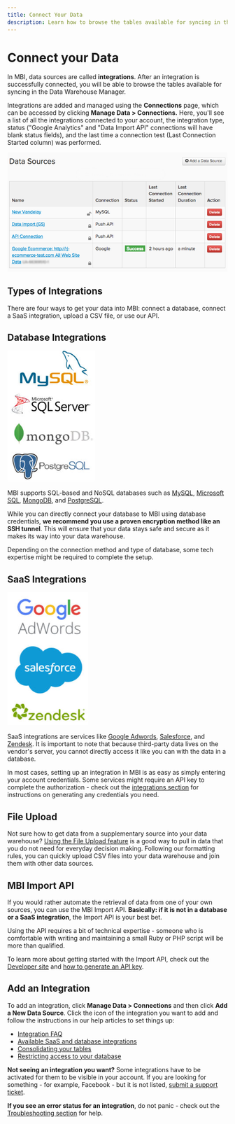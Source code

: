```yaml
---
title: Connect Your Data
description: Learn how to browse the tables available for syncing in the Data Warehouse Manager.
---
```

# Connect your Data

In MBI, data sources are called **integrations**. After an integration is successfully connected, you will be able to browse the tables available for syncing in the Data Warehouse Manager.

Integrations are added and managed using the **Connections** page, which can be accessed by clicking **Manage Data > Connections.** Here, you'll see a list of all the integrations connected to your account, the integration type, status ("Google Analytics" and "Data Import API" connections will have blank status fields), and the last time a connection test (Last Connection Started column) was performed.

![Data\_Sources\_Table.png](../../../assets/Data_Sources_Table.png)

## Types of Integrations

There are four ways to get your data into MBI: connect a database, connect a SaaS integration, upload a CSV file, or use our API.

## Database Integrations

![Database\_icons.jpg](../../../assets/Database_icons.jpg)

MBI supports SQL-based and NoSQL databases such as [MySQL](../../importing-data/integrations/mysql-via-ssh-tunnel.md), [Microsoft SQL](../integrations/microsoft-sql-server.md), [MongoDB](../integrations/mongodb-via-ssh-tunnel.md), and [PostgreSQL](../integrations/postgresql.md).

While you can directly connect your database to MBI using database credentials, **we recommend you use a proven encryption method like an SSH tunnel**. This will ensure that your data stays safe and secure as it makes its way into your data warehouse.

Depending on the connection method and type of database, some tech expertise might be required to complete the setup.

## SaaS Integrations

![](../../../assets/SaaS_icons.jpg)

SaaS integrations are services like [Google Adwords](../integrations/google-adwords.md), [Salesforce](../integrations/salesforce.md), and [Zendesk](../integrations/zendesk.md). It is important to note that because third-party data lives on the vendor's server, you cannot directly access it like you can with the data in a database.

In most cases, setting up an integration in MBI is as easy as simply entering your account credentials. Some services might require an API key to complete the authorization - check out the [integrations section](../integrations/integrations.md) for instructions on generating any credentials you need.

## File Upload

Not sure how to get data from a supplementary source into your data warehouse? [Using the File Upload feature](../connecting-data/using-file-uploader.md) is a good way to pull in data that you do not need for everyday decision making. Following our formatting rules, you can quickly upload CSV files into your data warehouse and join them with other data sources.

## MBI Import API

If you would rather automate the retrieval of data from one of your own sources, you can use the MBI Import API. **Basically: if it is not in a database or a SaaS integration**, the Import API is your best bet.

Using the API requires a bit of technical expertise - someone who is comfortable with writing and maintaining a small Ruby or PHP script will be more than qualified.

To learn more about getting started with the Import API, check out the [Developer site](https://devdocs.magento.com/mbi/docs/getting-started.html) and [how to generate an API key](https://devdocs.magento.com/mbi/docs/import-api.html).

## Add an Integration

To add an integration, click **Manage Data > Connections** and then click **Add a New Data Source**. Click the icon of the integration you want to add and follow the instructions in our help articles to set things up:

* [Integration FAQ](https://support.magento.com/hc/en-us/sections/360003161871-Integration-FAQ)
* [Available SaaS and database integrations](../integrations/integrations.md)
* [Consolidating your tables](../../../best-practices/consolidating-your-tables.md)
* [Restricting access to your database](../../../administrator/account-management/restrict-db-access.md)

**Not seeing an integration you want?** Some integrations have to be activated for them to be visible in your account. If you are looking for something - for example, Facebook - but it is not listed, [submit a support ticket](../../../getting-started/support.md).

**If you see an error status for an integration**, do not panic - check out the [Troubleshooting section](https://support.magento.com/hc/en-us/sections/360003078151) for help.
